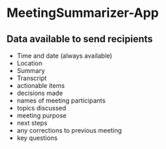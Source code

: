 # MeetingSummarizer-App

## Data available to send recipients
- Time and date (always available)
- Location
- Summary
- Transcript
- actionable items
- decisions made
- names of meeting participants
- topics discussed
- meeting purpose
- next steps
- any corrections to previous meeting
- key questions
